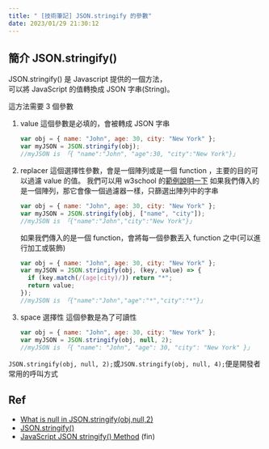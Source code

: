 ```yaml
---
title: " [技術筆記] JSON.stringify 的參數"
date: 2023/01/29 21:30:12
---
```


## 簡介 JSON.stringify()

JSON.stringify() 是 Javascript 提供的一個方法，  
可以將 JavaScript 的值轉換成 JSON 字串(String)。

這方法需要 3 個參數

1. value
   這個參數是必填的，會被轉成 JSON 字串

   ```javascript
   var obj = { name: "John", age: 30, city: "New York" };
   var myJSON = JSON.stringify(obj);
   //myJSON is 「{ "name":"John", "age":30, "city":"New York"}」
   ```

2. replacer
   這個選擇性參數，會是一個陣列或是一個 function ，主要的目的可以過濾 value 的值。
   我們可以用 w3school 的[範例說明一下](https://www.w3schools.com/jsref/tryit.asp?filename=tryjson_stringify)
   如果我們傳入的是一個陣列，那它會像一個過濾器一樣，只篩選出陣列中的字串

   ```javascript
   var obj = { name: "John", age: 30, city: "New York" };
   var myJSON = JSON.stringify(obj, ["name", "city"]);
   //myJSON is 「{"name":"John","city":"New York"}」
   ```

   如果我們傳入的是一個 function，會將每一個參數丟入 function 之中(可以進行加工或裝飾)

   ```javascript
   var obj = { name: "John", age: 30, city: "New York" };
   var myJSON = JSON.stringify(obj, (key, value) => {
     if (key.match(/(age|city)/)) return "*";
     return value;
   });
   //myJSON is 「{"name":"John","age":"*","city":"*"}」
   ```

3. space 選擇性
   這個參數是為了可讀性

   ```javascript
   var obj = { name: "John", age: 30, city: "New York" };
   var myJSON = JSON.stringify(obj, null, 2);
   //myJSON is 「{ "name": "John", "age": 30, "city": "New York" }」
   ```

`JSON.stringify(obj, null, 2);`或`JSON.stringify(obj, null, 4);`便是開發者常用的呼叫方式

## Ref

- [What is null in JSON.stringify(obj,null,2)](https://akshaymattoo.medium.com/what-is-null-in-json-stringify-obj-null-2-8282b2e4eee1)
- [JSON.stringify()](https://developer.mozilla.org/en-US/docs/Web/JavaScript/Reference/Global_Objects/JSON/stringify)
- [JavaScript JSON stringify() Method](https://www.w3schools.com/jsref/jsref_stringify.asp)
  (fin)
